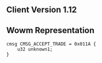 ## Client Version 1.12

## Wowm Representation
```rust,ignore
cmsg CMSG_ACCEPT_TRADE = 0x011A {
    u32 unknown1;    
}

```
